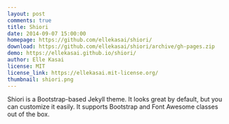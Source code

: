 ```yaml
---
layout: post
comments: true
title: Shiori
date: 2014-09-07 15:00:00
homepage: https://github.com/ellekasai/shiori/
download: https://github.com/ellekasai/shiori/archive/gh-pages.zip
demo: https://ellekasai.github.io/shiori/
author: Elle Kasai
license: MIT
license_link: https://ellekasai.mit-license.org/
thumbnail: shiori.png
---
```


Shiori is a Bootstrap-based Jekyll theme. It looks great by default, but you can customize it easily. It supports Bootstrap and Font Awesome classes out of the box.
